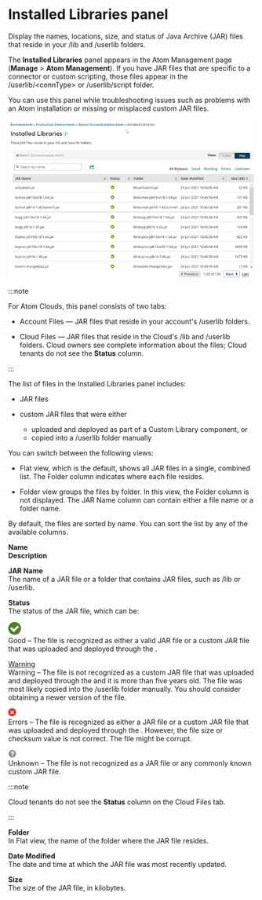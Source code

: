 # Installed Libraries panel 

<head>
  <meta name="guidename" content="Integration"/>
  <meta name="context" content="GUID-4b5f6433-487b-4434-b145-b846ef8d0120"/>
</head>


Display the names, locations, size, and status of Java Archive \(JAR\) files that reside in your /lib and /userlib folders.

The **Installed Libraries** panel appears in the Atom Management page \(**Manage** \> **Atom Management**\). If you have JAR files that are specific to a connector or custom scripting, those files appear in the /userlib/\<connType\> or /userlib/script folder.

You can use this panel while troubleshooting issues such as problems with an Atom installation or missing or misplaced custom JAR files.

![Installed Libraries](../Images/manage-ps-installed-libraries_f612d540-3125-45f1-8a60-10752b3a26ba.jpg)

:::note

For Atom Clouds, this panel consists of two tabs:

-   Account Files — JAR files that reside in your account's /userlib folders.

-   Cloud Files — JAR files that reside in the Cloud's /lib and /userlib folders. Cloud owners see complete information about the files; Cloud tenants do not see the **Status** column.

:::

The list of files in the Installed Libraries panel includes:

-   JAR files

-   custom JAR files that were either

    -   uploaded and deployed as part of a Custom Library component, or
    -   copied into a /userlib folder manually

You can switch between the following views:

-   Flat view, which is the default, shows all JAR files in a single, combined list. The Folder column indicates where each file resides.

-   Folder view groups the files by folder. In this view, the Folder column is not displayed. The JAR Name column can contain either a file name or a folder name.


By default, the files are sorted by name. You can sort the list by any of the available columns.

**Name**  
**Description**

**JAR Name**  
The name of a JAR file or a folder that contains JAR files, such as /lib or /userlib.

**Status**  
The status of the JAR file, which can be:

![Good](../Images/img-atm-supported_api_29c27cfa-02f5-4a0f-a314-e9fb250f463c.svg)  
    Good – The file is recognized as either a valid JAR file or a custom JAR file that was uploaded and deployed through the .

 [Warning](../Images/main-ic-exclamation-white-in-yellow-circle-16_97b476a3-c998-4af2-a331-2d3fa76fddc0.jpg)  
    Warning – The file is not recognized as a custom JAR file that was uploaded and deployed through the and it is more than five years old. The file was most likely copied into the /userlib folder manually. You should consider obtaining a newer version of the file.

![Errors](../Images/main-ic-x-white-in-red-circle-16_0d0c5dc5-1c5e-4117-8a58-92c5e050ec5b.jpg)  
     Errors – The file is recognized as either a JAR file or a custom JAR file that was uploaded and deployed through the . However, the file size or checksum value is not correct. The file might be corrupt.

![Unknown](../Images/main-ic-question-mark-in-gray-circle-16_7f6e1ef8-08bb-4276-9e23-955292292bf1.jpg)  
    Unknown – The file is not recognized as a JAR file or any commonly known custom JAR file.

:::note

Cloud tenants do not see the **Status** column on the Cloud Files tab.

:::

**Folder**  
In Flat view, the name of the folder where the JAR file resides.

**Date Modified**  
The date and time at which the JAR file was most recently updated.

**Size**  
The size of the JAR file, in kilobytes.